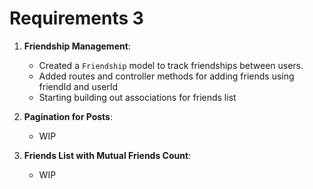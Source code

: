 # Requirements 3

1. **Friendship Management**:

   - Created a `Friendship` model to track friendships between users.
   - Added routes and controller methods for adding friends using friendId and
     userId
   - Starting building out associations for friends list

2. **Pagination for Posts**:

   - WIP

3. **Friends List with Mutual Friends Count**:
   - WIP
